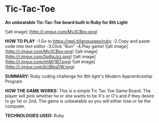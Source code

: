 # Tic-Tac-Toe
**An unbeatable Tic-Tac-Toe board built in Ruby for 8th Light**

![alt image] (http://i.imgur.com/Mv3CBpv.png)

**HOW TO PLAY**
-1.Go to https://repl.it/languages/ruby
-2.Copy and paste code into text editor
-3.Click "Run"
-4.Play game!
![alt image] (http://i.imgur.com/Mv3CBpv.png)
![alt image] (http://i.imgur.com/Sp8gJsz.png)
![alt image] (http://i.imgur.com/nhMr1B7.png)
![alt image] (http://i.imgur.com/bUBbsDW.png)

**SUMMARY:** Ruby coding challenge for 8th light's Modern Apprenticeship Program

**HOW THE GAME WORKS:** This is a simple Tic Tac Toe Game Board. The player will pick whether he or she wants to be X's or O's and if they desire to go 1st or 2nd. The game is unbeatable so you will either lose or tie the computer.

**TECHNOLOGIES USED:** Ruby

